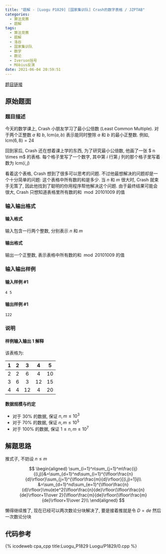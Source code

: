 ```yaml
---
title: "题解 - [Luogu P1829] [国家集训队] Crash的数字表格 / JZPTAB"
categories:
  - 算法竞赛
  - 题解
tags:
  - 算法竞赛
  - 题解
  - 洛谷
  - 国家集训队
  - 数学
  - 数论
  - Iverson括号
  - Möbius反演
date: 2021-06-04 20:59:51
---
```


[题目链接](https://www.luogu.com.cn/problem/P1829)

<!-- more -->

## 原始题面

### 题目描述

今天的数学课上, Crash 小朋友学习了最小公倍数 (Least Common Multiple). 对于两个正整数 $a$ 和 $b$, $\text{lcm}(a,b)$ 表示能同时整除 $a$ 和 $b$ 的最小正整数. 例如, $\text{lcm}(6, 8) = 24$

回到家后, Crash 还在想着课上学的东西, 为了研究最小公倍数, 他画了一张 $ n \times m$ 的表格. 每个格子里写了一个数字, 其中第 $i$ 行第 $j$ 列的那个格子里写着数为 $\text{lcm}(i, j)$

看着这个表格, Crash 想到了很多可以思考的问题. 不过他最想解决的问题却是一个十分简单的问题: 这个表格中所有数的和是多少. 当 $n$ 和 $m$ 很大时, Crash 就束手无策了, 因此他找到了聪明的你用程序帮他解决这个问题. 由于最终结果可能会很大, Crash 只想知道表格里所有数的和 $\bmod 20101009$ 的值

### 输入输出格式

#### 输入格式

输入包含一行两个整数, 分别表示 $n$ 和 $m$

#### 输出格式

输出一个正整数, 表示表格中所有数的和 $\bmod 20101009$ 的值

### 输入输出样例

#### 输入样例 #1

```input1
4 5
```

#### 输出样例 #1

```output1
122
```

### 说明

#### 样例输入输出 1 解释

该表格为:

| $1$ | $2$ | $3$  | $4$  | $5$  |
| :-: | :-: | :--: | :--: | :--: |
| $2$ | $2$ | $6$  | $4$  | $10$ |
| $3$ | $6$ | $3$  | $12$ | $15$ |
| $4$ | $4$ | $12$ | $4$  | $20$ |

#### 数据规模与约定

- 对于 $30\%$ 的数据, 保证 $n, m \le 10^3$
- 对于 $70\%$ 的数据, 保证 $n, m \le 10^5$
- 对于 $100\%$ 的数据, 保证 $1\le n,m \le 10^7$

## 解题思路

推式子, 不妨设 $n\leqslant m$

$$
\begin{aligned}
  \sum_{i=1}^n\sum_{j=1}^m\frac{ij}{(i,j)}&=\sum_{d=1}^nd\sum_{i=1}^{\lfloor\frac{n}{d}\rfloor}\sum_{j=1}^{\lfloor\frac{m}{d}\rfloor}[(i,j)=1]ij\\
  &=\sum_{d=1}^nd\sum_{e=1}^{\lfloor\frac{n}{d}\rfloor}\mu(e)e^2{\lfloor\frac{n}{de}\rfloor(\lfloor\frac{n}{de}\rfloor+1)\over 2}{\lfloor\frac{m}{de}\rfloor(\lfloor\frac{m}{de}\rfloor+1)\over 2}\\
\end{aligned}
$$

懒得继续推了, 现在已经可以两次数论分块解决了, 要是接着推就是令 $D=de$ 然后一次数论分块

## 代码参考

{% icodeweb cpa_cpp title:Luogu_P1829 Luogu/P1829/0.cpp %}
